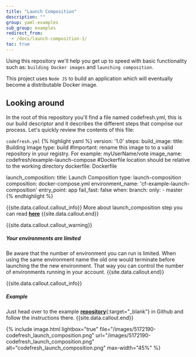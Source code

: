 ```yaml
---
title: "Launch Composition"
description: ""
group: yaml-examples
sub_group: examples
redirect_from:
  - /docs/launch-composition-1/
toc: true
---
```

Using this repository we'll help you get up to speed with basic functionality such as: `building Docker images` and `launching composition`.

This project uses `Node JS` to build an application which will eventually become a distributable Docker image. 

## Looking around
In the root of this repository you'll find a file named codefresh.yml, this is our build descriptor and it describes the different steps that comprise our process. Let's quickly review the contents of this file:

  `codefresh.yml`
{% highlight yaml %}
version: '1.0'
steps:
  build_image:
    title: Building Image
    type: build
    #Important: rename this image to to a valid repository in your registry. For example: myUserName/vote
    image_name: codefresh/example-launch-compose
    #Dockerfile location should be relative to the working directory
    dockerfile: Dockerfile

  launch_composition:
    title: Launch Composition
    type: launch-composition
    composition: docker-compose.yml
    environment_name: 'cf-example-launch-composition'
    entry_point: app
    fail_fast: false
    when:
      branch:
        only:
          - master
{% endhighlight %}

{{site.data.callout.callout_info}}
More about launch_composition step you can read [**here**]({{site.baseurl}}/docs/codefresh-yaml/steps/launch-composition/) 
{{site.data.callout.end}}

{{site.data.callout.callout_warning}}
##### Your environments are limited 
Be aware that the number of environment you can run is limited. When using the same environment name the old one would terminate before launching the the new environment. That way you can control the number of environments running in your account. 
{{site.data.callout.end}}

{{site.data.callout.callout_info}}
##### Example

Just head over to the example [**repository**](https://github.com/codefreshdemo/cf-example-launch-composition){:target="_blank"} in Github and follow the instructions there.
{{site.data.callout.end}}

{% include image.html lightbox="true" file="/images/5172190-codefresh_launch_composition.png" url="/images/5172190-codefresh_launch_composition.png" alt="codefresh_launch_composition.png" max-width="45%" %}
